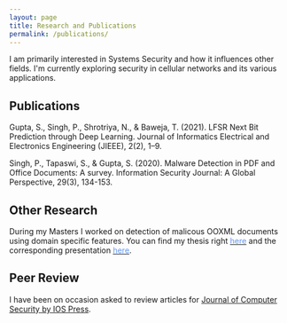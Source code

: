 ```yaml
---
layout: page
title: Research and Publications
permalink: /publications/
---
```


I am primarily interested in Systems Security and how it influences other fields. I'm currently exploring security in cellular networks and its various applications. 


## Publications

Gupta, S., Singh, P., Shrotriya, N., & Baweja, T. (2021). LFSR Next Bit Prediction through Deep Learning. Journal of Informatics Electrical and Electronics Engineering (JIEEE), 2(2), 1–9.

Singh, P., Tapaswi, S., & Gupta, S. (2020). Malware Detection in PDF and Office Documents: A survey. Information Security Journal: A Global Perspective, 29(3), 134-153.

## Other Research 

During my Masters I worked on detection of malicous OOXML documents using domain specific features. You can find my thesis right [<span style="color: #6495ED ">here</span>](assets/files/Thesis2017IS17.pdf) and the corresponding presentation [<span style="color: #6495ED ">here</span>](assets/files/Presentation2017IS17.pdf).

## Peer Review

I have been on occasion asked to review articles for [Journal of Computer Security by IOS Press](https://www.iospress.com/catalog/journals/journal-of-computer-security).
